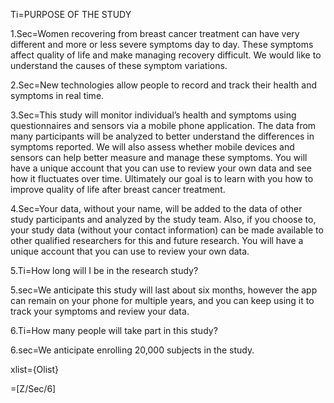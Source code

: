 Ti=PURPOSE OF THE STUDY

1.Sec=Women recovering from breast cancer treatment can have very different and more or less severe symptoms day to day.  These symptoms affect quality of life and make managing recovery difficult.  We would like to understand the causes of these symptom variations.

2.Sec=New technologies allow people to record and track their health and symptoms in real time.

3.Sec=This study will monitor individual’s health and symptoms using questionnaires and sensors via a mobile phone application.  The data from many participants will be analyzed to better understand the differences in symptoms reported. We will also assess whether mobile devices and sensors can help better measure and manage these symptoms.  You will have a unique account that you can use to review your own data and see how it fluctuates over time.  Ultimately our goal is to learn with you how to improve quality of life after breast cancer treatment.

4.Sec=Your data, without your name, will be added to the data of other study participants and analyzed by the study team.  Also, if you choose to, your study data (without your contact information) can be made available to other qualified researchers for this and future research.  You will have a unique account that you can use to review your own data. 

5.Ti=How long will I be in the research study?

5.sec=We anticipate this study will last about six months, however the app can remain on your phone for multiple years, and you can keep using it to track your symptoms and review your data.

6.Ti=How many people will take part in this study?

6.sec=We anticipate enrolling 20,000 subjects in the study.

xlist={Olist}

=[Z/Sec/6]